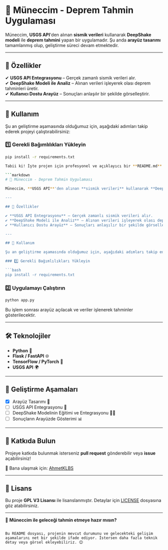 # 🔮 Müneccim - Deprem Tahmin Uygulaması  

Müneccim, **USGS API**'den alınan **sismik verileri** kullanarak **DeepShake modeli** ile **deprem tahmini** yapan bir uygulamadır. Şu anda **arayüz tasarımı** tamamlanmış olup, geliştirme süreci devam etmektedir.  

---

## 🚀 Özellikler  

✔ **USGS API Entegrasyonu** – Gerçek zamanlı sismik verileri alır.  
✔ **DeepShake Modeli ile Analiz** – Alınan verileri işleyerek olası deprem tahminleri üretir.  
✔ **Kullanıcı Dostu Arayüz** – Sonuçları anlaşılır bir şekilde görselleştirir.  

---

## 📌 Kullanım  

Şu an geliştirme aşamasında olduğumuz için, aşağıdaki adımları takip ederek projeyi çalıştırabilirsiniz:  

### 1️⃣ Gerekli Bağımlılıkları Yükleyin  

```bash
pip install -r requirements.txt

Tabii ki! İşte projen için profesyonel ve açıklayıcı bir **README.md** dosyası:  

```markdown
# 🔮 Müneccim - Deprem Tahmin Uygulaması  

Müneccim, **USGS API**'den alınan **sismik verileri** kullanarak **DeepShake modeli** ile **deprem tahmini** yapan bir uygulamadır. Şu anda **arayüz tasarımı** tamamlanmış olup, geliştirme süreci devam etmektedir.  

---

## 🚀 Özellikler  

✔ **USGS API Entegrasyonu** – Gerçek zamanlı sismik verileri alır.  
✔ **DeepShake Modeli ile Analiz** – Alınan verileri işleyerek olası deprem tahminleri üretir.  
✔ **Kullanıcı Dostu Arayüz** – Sonuçları anlaşılır bir şekilde görselleştirir.  

---

## 📌 Kullanım  

Şu an geliştirme aşamasında olduğumuz için, aşağıdaki adımları takip ederek projeyi çalıştırabilirsiniz:  

### 1️⃣ Gerekli Bağımlılıkları Yükleyin  

```bash
pip install -r requirements.txt
```

### 2️⃣ Uygulamayı Çalıştırın  

```bash
python app.py
```

Bu işlem sonrası arayüz açılacak ve veriler işlenerek tahminler gösterilecektir.  

---

## 🛠️ Teknolojiler  

- **Python** 🐍  
- **Flask / FastAPI** 🌐  
- **TensorFlow / PyTorch** 🧠  
- **USGS API** 🌍  

---

## 📌 Geliştirme Aşamaları  

- [x] Arayüz Tasarımı 🎨  
- [ ] USGS API Entegrasyonu 📡  
- [ ] DeepShake Modelinin Eğitimi ve Entegrasyonu 🏋️‍♂️  
- [ ] Sonuçların Arayüzde Gösterimi 📊  

---

## 🤝 Katkıda Bulun  

Projeye katkıda bulunmak isterseniz **pull request** gönderebilir veya **issue** açabilirsiniz!  

📧 Bana ulaşmak için: [AhmetKLBS](https://github.com/AhmetKLBS)  

---

## 📜 Lisans  

Bu proje **GPL V3 Lisansı** ile lisanslanmıştır. Detaylar için [LICENSE](LICENSE.txt) dosyasına göz atabilirsiniz.  

---

🚀 **Müneccim ile geleceği tahmin etmeye hazır mısın?**
```

Bu README dosyası, projenin mevcut durumunu ve gelecekteki gelişim aşamalarını net bir şekilde ifade ediyor. İstersen daha fazla teknik detay veya görsel ekleyebiliriz. 😊
